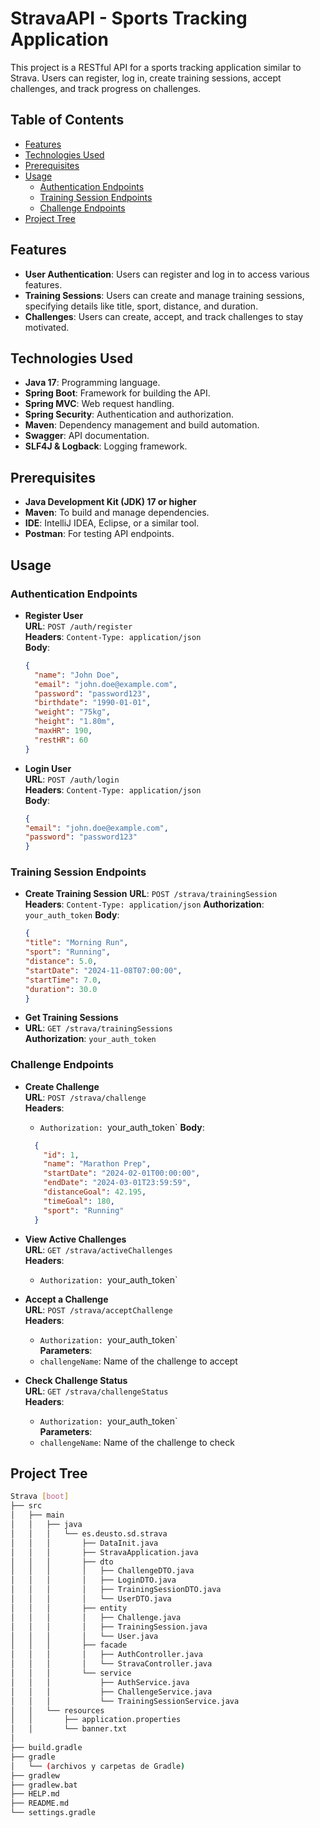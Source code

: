 # StravaAPI - Sports Tracking Application

This project is a RESTful API for a sports tracking application similar to Strava. Users can register, log in, create training sessions, accept challenges, and track progress on challenges.

## Table of Contents

- [Features](#features)
- [Technologies Used](#technologies-used)
- [Prerequisites](#prerequisites)
- [Usage](#usage)
  - [Authentication Endpoints](#authentication-endpoints)
  - [Training Session Endpoints](#training-session-endpoints)
  - [Challenge Endpoints](#challenge-endpoints)
- [Project Tree](#project-tree)

## Features

- **User Authentication**: Users can register and log in to access various features.
- **Training Sessions**: Users can create and manage training sessions, specifying details like title, sport, distance, and duration.
- **Challenges**: Users can create, accept, and track challenges to stay motivated.

## Technologies Used

- **Java 17**: Programming language.
- **Spring Boot**: Framework for building the API.
- **Spring MVC**: Web request handling.
- **Spring Security**: Authentication and authorization.
- **Maven**: Dependency management and build automation.
- **Swagger**: API documentation.
- **SLF4J & Logback**: Logging framework.

## Prerequisites

- **Java Development Kit (JDK) 17 or higher**
- **Maven**: To build and manage dependencies.
- **IDE**: IntelliJ IDEA, Eclipse, or a similar tool.
- **Postman**: For testing API endpoints.

## Usage

### Authentication Endpoints

- **Register User**  
  **URL**: `POST /auth/register`  
  **Headers**: `Content-Type: application/json`  
  **Body**:
  ```json
  {
    "name": "John Doe",
    "email": "john.doe@example.com",
    "password": "password123",
    "birthdate": "1990-01-01",
    "weight": "75kg",
    "height": "1.80m",
    "maxHR": 190,
    "restHR": 60
  }

- **Login User**  
  **URL**: `POST /auth/login`  
  **Headers**: `Content-Type: application/json`  
  **Body**:
  ```json
  {
  "email": "john.doe@example.com",
  "password": "password123"
  }

### Training Session Endpoints

- **Create Training Session**
**URL**: `POST /strava/trainingSession`  
  **Headers**: `Content-Type: application/json`
  **Authorization**: `your_auth_token`
  **Body**:
  ```json
  {
  "title": "Morning Run",
  "sport": "Running",
  "distance": 5.0,
  "startDate": "2024-11-08T07:00:00",
  "startTime": 7.0,
  "duration": 30.0
  }

- **Get Training Sessions**
- **URL**: `GET /strava/trainingSessions`  
  **Authorization**: `your_auth_token`

### Challenge Endpoints

- **Create Challenge**  
  **URL**: `POST /strava/challenge`  
  **Headers**:  
    - `Authorization: `your_auth_token`
  **Body**:
   ```json
     {
       "id": 1,
       "name": "Marathon Prep",
       "startDate": "2024-02-01T00:00:00",
       "endDate": "2024-03-01T23:59:59",
       "distanceGoal": 42.195,
       "timeGoal": 180,
       "sport": "Running"
     }

- **View Active Challenges**  
  **URL**: `GET /strava/activeChallenges`  
  **Headers**:  
    - `Authorization: `your_auth_token`

- **Accept a Challenge**  
  **URL**: `POST /strava/acceptChallenge`  
  **Headers**:  
    - `Authorization: `your_auth_token`  
  **Parameters**:  
    - `challengeName`: Name of the challenge to accept

- **Check Challenge Status**  
  **URL**: `GET /strava/challengeStatus`  
  **Headers**:  
    - `Authorization: `your_auth_token`  
  **Parameters**:  
    - `challengeName`: Name of the challenge to check

## Project Tree
```bash
Strava [boot]
├── src
│   ├── main
│   │   ├── java
│   │   │   └── es.deusto.sd.strava
│   │   │       ├── DataInit.java
│   │   │       ├── StravaApplication.java
│   │   │       ├── dto
│   │   │       │   ├── ChallengeDTO.java
│   │   │       │   ├── LoginDTO.java
│   │   │       │   ├── TrainingSessionDTO.java
│   │   │       │   └── UserDTO.java
│   │   │       ├── entity
│   │   │       │   ├── Challenge.java
│   │   │       │   ├── TrainingSession.java
│   │   │       │   └── User.java
│   │   │       ├── facade
│   │   │       │   ├── AuthController.java
│   │   │       │   └── StravaController.java
│   │   │       └── service
│   │   │           ├── AuthService.java
│   │   │           ├── ChallengeService.java
│   │   │           └── TrainingSessionService.java
│   │   └── resources
│   │       ├── application.properties
│   │       └── banner.txt
│
├── build.gradle
├── gradle
│   └── (archivos y carpetas de Gradle)
├── gradlew
├── gradlew.bat
├── HELP.md
├── README.md
└── settings.gradle
```
